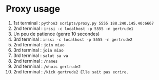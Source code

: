 # Proxy usage

1. 1st terminal : `python3 scripts/proxy.py 5555 188.240.145.40:6667`
2. 2nd terminal : `irssi -c localhost -p 5555 -n gertrude1`
3. Un peu de patience (genre 10 secondes)
4. 3rd terminal : `irssi -c localhost -p 5555 -n gertrude2`
5. 2nd terminal : `join miao`
6. 3rd terminal : `join miao`
7. 3rd terminal : `salut sa va`
8. 2nd terminal : `/names`
9. 2nd terminal : `/whois gertrude2`
10. 2nd terminal : `/kick gertrude2 Elle sait pas ecrire.`
